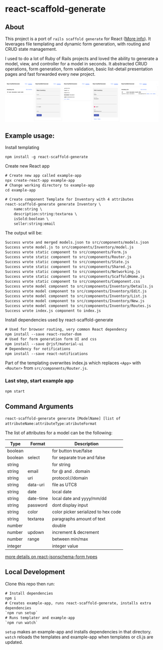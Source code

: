 # react-scaffold-generate


## About

This project is a port of `rails scaffold generate` for React ([More info](https://www.rubyguides.com/2020/03/rails-scaffolding/)). It leverages file templating and dynamic form generation, with routing and CRUD state management.

I used to do a lot of Ruby of Rails projects and loved the ability to generate a model, view, and controller for a model in seconds. It abstracted CRUD operations, form generation, form validation, basic list-detail presentation pages and fast forwarded every new project.


![steps of generator](https://github.com/DrewWeth/react-scaffold-generate/blob/main/static/append.png?raw=true)



## Example usage:

Install templating 
```
npm install -g react-scaffold-generate
```

Create new React app
```
# Create new app called example-app
npx create-react-app example-app
# Change working directory to example-app
cd example-app
```

```
# Create component Template for Inventory with 4 attributes
react-scaffold-generate generate Inventory \
    name:string \
    description:string:textarea \
    isSold:boolean \
    seller:string:email
```

The output will be:
```
Success wrote and merged models.json to src/components/models.json
Success wrote model.js to src/components/Inventory/model.js
Success wrote static component to src/components/Form.js
Success wrote static component to src/components/Router.js
Success wrote static component to src/components/State.js
Success wrote static component to src/components/Shared.js
Success wrote static component to src/components/Networking.js
Success wrote static component to src/components/ScaffoldHome.js
Success wrote static component to src/components/Component.css
Success wrote model component to src/components/Inventory/Details.js
Success wrote model component to src/components/Inventory/Edit.js
Success wrote model component to src/components/Inventory/List.js
Success wrote model component to src/components/Inventory/New.js
Success wrote model component to src/components/Inventory/Routes.js
Success wrote index.js component to index.js
```

Install dependencies used by react-scaffold-generate
```
# Used for browser routing, very common React dependency
npm install --save react-router-dom
# Used for form generation form UI and css
npm install --save @rjsf/material-ui
# Dependency for notifications
npm install --save react-notifications
```

Part of the templating overwrites index.js which replaces `<App>` with `<Router>` from `src/components/Router.js`.

### Last step, start example app
```
npm start
```

## Command Arguments

`react-scaffold-generate generate [ModelName] [list of attributeName:attributeType:atributeFormat`

The list of attributes for a model can be the following:

Type | Format | Description
--- | --- | ---
boolean | | for button true/false  
boolean | select | for separate true and false
string | | for string
string | email | for @ and . domain
string | uri | protocol://domain
string | data-uri | file as UTC8 
string | date | local date
string | date-time | local date and yyyy/mm/dd
string | password | dont display input
string | color | color picker serialized to hex code
string | textarea | paragraphs amount of text
number | | double
number | updown | increment & decrement
number | range | between min/max
integer | | integer value

[more details on react-jsonschema-form types](https://react-jsonschema-form.readthedocs.io/en/latest/usage/widgets/)


## Local Development

Clone this repo then run:
```
# Install dependencies
npm i
# Creates example-app, runs react-scaffold-generate, installs extra dependencies
`npm run setup`
# Runs templater and example-app
`npm run watch` 
```

`setup` makes an example-app and installs dependencies in that directory. `watch` reloads the templates and example-app when templates or cli.js are updated. 

